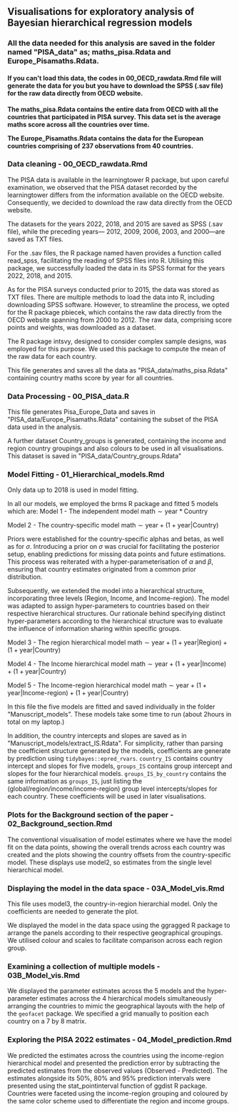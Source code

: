 
## Visualisations for exploratory analysis of Bayesian hierarchical regression models

### All the data needed for this analysis are saved in the folder named "PISA_data" as; maths_pisa.Rdata and Europe_Pisamaths.Rdata.

#### If you can't load this data, the codes in 00_OECD_rawdata.Rmd file will generate the data for you but you have to download the SPSS (.sav file) for the raw data directly from OECD website.

**The maths_pisa.Rdata contains the entire data from OECD with all the countries that participated in PISA survey. This data set is the average maths score across all the countries over time.**

**The Europe_Pisamaths.Rdata contains the data for the European countries comprising of 237 observations from 40 countries.**

### Data cleaning - 00_OECD_rawdata.Rmd
The PISA data is available in the learningtower R package, but upon careful examination, we observed that the PISA dataset recorded by the learningtower differs from the information available on the OECD website. 
Consequently, we decided to download the raw data directly from the OECD website.

The datasets for the years 2022, 2018, and 2015 are saved as SPSS (.sav file), while the preceding years— 2012, 2009, 2006, 2003, and 2000—are saved as TXT files.

For the .sav files, the R package named haven provides a function called read_spss, facilitating the reading of SPSS files into R. 
Utilising this package, we successfully loaded the data in its SPSS format for the years 2022, 2018, and 2015.

As for the PISA surveys conducted prior to 2015, the data was stored as TXT files. 
There are multiple methods to load the data into R, including downloading SPSS software. 
However, to streamline the process, we opted for the R package pbiecek, which contains the raw data directly from the OECD website spanning from 2000 to 2012. 
The raw data, comprising score points and weights, was downloaded as a dataset.

The R package intsvy, designed to consider complex sample designs, was employed for this purpose. We used this package to compute the mean of the raw data for each country.

This file generates and saves all the data as "PISA_data/maths_pisa.Rdata" containing country maths score by year for all countries.


### Data Processing - 00_PISA_data.R

This file generates Pisa_Europe_Data and saves in "PISA_data/Europe_Pisamaths.Rdata" containing the subset of the PISA data used in the analysis. 

A further dataset Country_groups is generated, containing the income and region country groupings and also colours to be used in all visualisations. This dataset is saved in "PISA_data/Country_groups.Rdata"


### Model Fitting - 01_Hierarchical_models.Rmd

Only data up to 2018 is used in model fitting.

In all our models, we employed the brms R package and fitted 5 models which are:
Model 1 - The independent model  $\text{math} \sim  \text{year} * \text{Country}$

Model 2 - The country-specific model $\text{math} \sim  \text{year} + (1 + \text{year} | \text{Country})$

Priors were established for the country-specific alphas and betas, as well as for $\sigma$. Introducing a prior on $\sigma$ was crucial for facilitating the posterior setup, enabling predictions for missing data points and future estimations. This process was reiterated with a hyper-parameterisation of  $\alpha$ and $\beta$, ensuring that country estimates originated from a common prior distribution. 

Subsequently, we extended the model into a hierarchical structure, incorporating three levels (Region, Income, and Income-region). The model was adapted to assign hyper-parameters to countries based on their respective hierarchical structures. Our rationale behind specifying distinct hyper-parameters according to the hierarchical structure was to evaluate the influence of information sharing within specific groups.

Model 3 - The region hierarchical model $\text{math} \sim  \text{year} + (1 + \text{year} | \text{Region}) + (1 + \text{year} | \text{Country})$

Model 4 - The Income hierarchical model $\text{math} \sim  \text{year} + (1 + \text{year} | \text{Income}) + (1 + \text{year} | \text{Country})$

Model 5 - The Income-region hierarchical model $\text{math} \sim  \text{year} + (1 + \text{year} | \text{Income-region}) + (1 + \text{year} | \text{Country})$

In this file the five models are fitted and saved individually in the folder "Manuscript_models". These models take some time to run (about 2hours in total on my laptop.)

In addition, the country intercepts and slopes are saved as  in  "Manuscript_models/extract_IS.Rdata".
For simplicity, rather than parsing the coefficient structure generated by the models, coefficients are generate by prediction using `tidybayes::epred_rvars`.
`country_IS` contains country intercept and slopes for five models,
`groups_IS` contains group intercept and slopes for the four hierarchical models.
`groups_IS_by_country` contains the same information as `groups_IS`, just listing the (global/region/income/income-region) group level  intercepts/slopes for each country. These coefficients will be used in later visualisations.




### Plots for the Background section of the paper - 02_Background_section.Rmd
The conventional visualisation of model estimates where we have the model fit on the data points, showing the overall trends across each country was created and the plots showing the country offsets from the country-specific model. These displays use model2, so estimates from the single level hierarchical model.


### Displaying the model in the data space - 03A_Model_vis.Rmd
This file uses model3, the country-in-region hierarchial model. Only the coefficients are needed to generate the plot.

We displayed the model in the data space using the ggragged R package to arrange the panels according to their respective geographical groupings. We utilised colour and scales to facilitate comparison across each region group.


### Examining a collection of multiple models - 03B_Model_vis.Rmd
We displayed the parameter estimates across the 5 models and the hyper-parameter estimates across the 4 hierarchical models simultaneously arranging the countries to mimic the geographical layouts with the help of the `geofacet` package. We specified a grid manually to position each country on a 7 by 8 matrix.


### Exploring the PISA 2022 estimates - 04_Model_prediction.Rmd
We predicted the estimates across the countries using the income-region hierarchical model and presented the prediction error by subtracting the predicted estimates from the observed values (Observed - Predicted). The estimates alongside its 50%, 80% and 95% prediction intervals were presented using the stat_pointinterval function of ggdist R package. Countries were faceted using the income-region grouping and coloured by the same color scheme used to differentiate the region and income groups.
